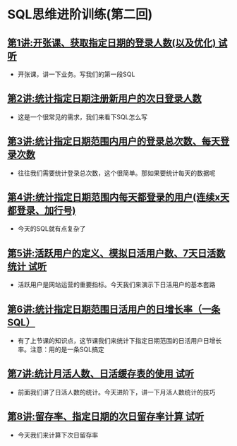 # SQL思维进阶训练(第二回)

## [第1讲:开张课、获取指定日期的登录人数(以及优化) 试听](http://www.jtthink.com/course/play/1657)
* 开张课，讲一下业务。写我们的第一段SQL

## [第2讲:统计指定日期注册新用户的次日登录人数](http://www.jtthink.com/course/play/1658)
* 这是一个很常见的需求，我们来看下SQL怎么写

## [第3讲:统计指定日期范围内用户的登录总次数、每天登录次数](http://www.jtthink.com/course/play/1659)
* 往往我们需要统计登录总次数，这个很简单。那如果要统计每天的数据呢

## [第4讲:统计指定日期范围内每天都登录的用户(连续x天都登录、加行号)](http://www.jtthink.com/course/play/1660)
* 今天的SQL就有点复杂了

## [第5讲:活跃用户的定义、模拟日活用户数、7天日活数统计 试听](http://www.jtthink.com/course/play/1661)
* 活跃用户是网站运营的重要指标。今天我们来演示下日活用户的基本套路

## [第6讲:统计指定日期范围日活用户的日增长率（一条SQL）](http://www.jtthink.com/course/play/1684)
* 有了上节课的知识点，这节课我们来统计下指定日期范围的日活用户日增长率。注意：用的是一条SQL搞定

## [第7讲:统计月活人数、日活缓存表的使用 试听](http://www.jtthink.com/course/play/1685)
* 前面我们讲了日活人数的统计。今天进阶下，讲一下月活人数统计的技巧

## [第8讲:留存率、指定日期的次日留存率计算 试听](http://www.jtthink.com/course/play/1706)
* 今天我们来计算下次日留存率